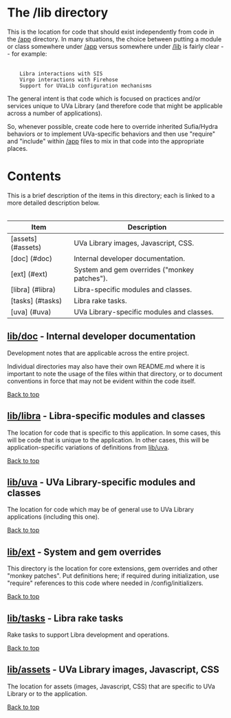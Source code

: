 <!-- lib/README.md -->

# The /lib directory

  This is the location for code that should exist independently from code in
  the [/app][app] directory.
  In many situations, the choice between putting a module or class somewhere
  under [/app][app] versus somewhere under [/lib][lib] is fairly clear --
  for example:
  <br/><br/>

        Libra interactions with SIS
        Virgo interactions with Firehose
        Support for UVaLib configuration mechanisms

  The general intent is that code which is focused on practices and/or services
  unique to UVa Library (and therefore code that might be applicable across a
  number of applications).

  So, whenever possible, create code here to override inherited Sufia/Hydra
  behaviors or to implement UVa-specific behaviors and then use "require" and
  "include" within [/app][app] files to mix in that code into the appropriate
  places.

# Contents                                                      <a name="top"/>

  This is a brief description of the items in this directory;
  each is linked to a more detailed description below.
  <br/><br/>

| Item                | Description                                   |
| ------------------- | --------------------------------------------- |
| [assets]  (#assets) | UVa Library images, Javascript, CSS.          |
| [doc]     (#doc)    | Internal developer documentation.             |
| [ext]     (#ext)    | System and gem overrides ("monkey patches").  |
| [libra]   (#libra)  | Libra-specific modules and classes.           |
| [tasks]   (#tasks)  | Libra rake tasks.                             |
| [uva]     (#uva)    | UVa Library-specific modules and classes.     |

## [lib/doc][lib_doc] - Internal developer documentation        <a name="doc"/>

  Development notes that are applicable across the entire project. 
  
  Individual directories may also have their own README.md where it is
  important to note the usage of the files within that directory, or to
  document conventions in force that may not be evident within the code itself.
  
  [Back to top](#top)

## [lib/libra][lib_libra] - Libra-specific modules and classes <a name="libra"/>

  The location for code that is specific to this application.  In some cases,
  this will be code that is unique to the application.  In other cases, this
  will be application-specific variations of definitions from [lib/uva][lib_uva].
  
  [Back to top](#top)

## [lib/uva][lib_uva] - UVa Library-specific modules and classes <a name="uva"/>

  The location for code which may be of general use to UVa Library applications
  (including this one).
  
  [Back to top](#top)

## [lib/ext][lib_ext] - System and gem overrides                <a name="ext"/>

  This directory is the location for core extensions, gem overrides and other
  "monkey patches".  Put definitions here; if required during initialization,
  use "require" references to this code where needed in /config/initializers.
  
  [Back to top](#top)

## [lib/tasks][lib_tasks] - Libra rake tasks                  <a name="tasks"/>

  Rake tasks to support Libra development and operations.
  
  [Back to top](#top)

## [lib/assets][lib_asst] - UVa Library images, Javascript, CSS <a name="assets"/>

  The location for assets (images, Javascript, CSS) that are specific to
  UVa Library or to the application.
  
  [Back to top](#top)

<!-----------------------------------------------------------------------------
Directory link references used above:
REF --------- LINK -------------------------- TOOLTIP ------------------------>
[app]:        /app/README.md                  "Rails application core"
[lib]:        /lib/README.md                  "Site-specific modules, classes and definitions"
[lib_asst]:   /app/assets/README.md           "Application styling (CSS/Javascript/images)"
[lib_doc]:    /lib/doc/README.md              "Internal developer documentation"
[lib_ext]:    /lib/ext/README.md              "Extensions and overrides"
[lib_libra]:  /lib/libra/README.md            "Libra-specific modules, classes and definitions"
[lib_tasks]:  /lib/tasks/README.md            "Libra rake tasks"
[lib_uva]:    /lib/uva/README.md              "UVaLibrary-specific modules, classes and definitions"
